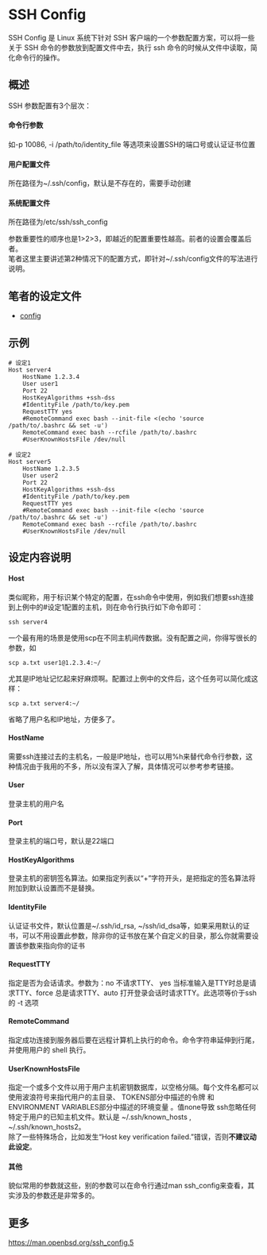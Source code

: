# SSH Config
SSH Config 是 Linux 系统下针对 SSH 客户端的一个参数配置方案，可以将一些关于 SSH 命令的参数放到配置文件中去，执行 ssh 命令的时候从文件中读取，简化命令行的操作。

## 概述
SSH 参数配置有3个层次：

#### 命令行参数
如-p 10086, -i /path/to/identity_file 等选项来设置SSH的端口号或认证证书位置

#### 用户配置文件
所在路径为~/.ssh/config，默认是不存在的，需要手动创建

#### 系统配置文件
所在路径为/etc/ssh/ssh_config  

参数重要性的顺序也是1>2>3，即越近的配置重要性越高。前者的设置会覆盖后者。  
笔者这里主要讲述第2种情况下的配置方式，即针对~/.ssh/config文件的写法进行说明。

## 笔者的设定文件
* [config](config)

## 示例
```
# 设定1
Host server4
	HostName 1.2.3.4
	User user1
	Port 22
	HostKeyAlgorithms +ssh-dss
	#IdentityFile /path/to/key.pem
	RequestTTY yes
	#RemoteCommand exec bash --init-file <(echo 'source /path/to/.bashrc && set -u')
	RemoteCommand exec bash --rcfile /path/to/.bashrc
	#UserKnownHostsFile /dev/null

# 设定2
Host server5
	HostName 1.2.3.5
	User user2
	Port 22
	HostKeyAlgorithms +ssh-dss
	#IdentityFile /path/to/key.pem
	RequestTTY yes
	#RemoteCommand exec bash --init-file <(echo 'source /path/to/.bashrc && set -u')
	RemoteCommand exec bash --rcfile /path/to/.bashrc
	#UserKnownHostsFile /dev/null
```

## 设定内容说明

#### Host
类似昵称，用于标识某个特定的配置，在ssh命令中使用，例如我们想要ssh连接到上例中的#设定1配置的主机，则在命令行执行如下命令即可：
```
ssh server4
```
一个最有用的场景是使用scp在不同主机间传数据。没有配置之间，你得写很长的参数，如
```
scp a.txt user1@1.2.3.4:~/
```
尤其是IP地址记忆起来好麻烦啊。配置过上例中的文件后，这个任务可以简化成这样：
```
scp a.txt server4:~/
```
省略了用户名和IP地址，方便多了。

#### HostName
需要ssh连接过去的主机名，一般是IP地址，也可以用%h来替代命令行参数，这种情况由于我用的不多，所以没有深入了解，具体情况可以参考参考链接。

#### User
登录主机的用户名

#### Port
登录主机的端口号，默认是22端口

#### HostKeyAlgorithms
登录主机的密钥签名算法。如果指定列表以“+”字符开头，是把指定的签名算法将附加到默认设置而不是替换。

#### IdentityFile
认证证书文件，默认位置是~/.ssh/id_rsa, ~/ssh/id_dsa等，如果采用默认的证书，可以不用设置此参数，除非你的证书放在某个自定义的目录，那么你就需要设置该参数来指向你的证书

#### RequestTTY
指定是否为会话请求。参数为：no 不请求TTY、 yes 当标准输入是TTY时总是请求TTY、force 总是请求TTY、auto 打开登录会话时请求TTY。此选项等价于ssh的 -t 选项

#### RemoteCommand
指定成功连接到服务器后要在远程计算机上执行的命令。命令字符串延伸到行尾，并使用用户的 shell 执行。

#### UserKnownHostsFile
指定一个或多个文件以用于用户主机密钥数据库，以空格分隔。每个文件名都可以使用波浪符号来指代用户的主目录、 TOKENS部分中描述的令牌 和ENVIRONMENT VARIABLES部分中描述的环境变量 。值none导致 ssh忽略任何特定于用户的已知主机文件。默认是 ~/.ssh/known_hosts , ~/.ssh/known_hosts2。  
除了一些特殊场合，比如发生“Host key verification failed.”错误，否则**不建议动此设定**。

#### 其他
貌似常用的参数就这些，别的参数可以在命令行通过man ssh_config来查看，其实涉及的参数还是非常多的。

## 更多
https://man.openbsd.org/ssh_config.5
